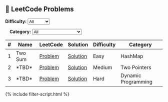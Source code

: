 <h2>🧠 LeetCode Problems</h2>

<!-- Filter Controls -->
<div style="margin-bottom: 1em;">
  <label for="difficulty-filter"><strong>Difficulty:</strong></label>
  <select id="difficulty-filter" onchange="filterTable()">
    <option value="">All</option>
    <option value="Easy">Easy</option>
    <option value="Medium">Medium</option>
    <option value="Hard">Hard</option>
  </select>

  <label for="category-filter" style="margin-left: 1em;"><strong>Category:</strong></label>
  <select id="category-filter" onchange="filterTable()">
    <option value="">All</option>
    <option value="Array">Array</option>
    <option value="HashMap">HashMap</option>
    <option value="Two Pointers">Two Pointers</option>
    <option value="Dynamic Programming">Dynamic Programming</option>
    <option value="Graph">Graph</option>
    <!-- Add more categories as needed -->
  </select>
</div>

<!-- Problem Table -->
<table>
  <thead>
    <tr>
      <th>#</th>
      <th>Name</th>
      <th>LeetCode</th>
      <th>Solution</th>
      <th>Difficulty</th>
      <th>Category</th>
    </tr>
  </thead>
  <tbody id="problem-table">
    <tr data-difficulty="Easy" data-category="HashMap">
      <td>1</td>
      <td>Two Sum</td>
      <td><a href="https://leetcode.com/problems/two-sum/" target="_blank">Problem</a></td>
      <td><a href="/leetcode/two-sum/">Solution</a></td>
      <td>Easy</td>
      <td>HashMap</td>
    </tr>
    <tr data-difficulty="Medium" data-category="Two Pointers">
      <td>2</td>
      <td>*TBD*</td>
      <td><a href="#">Problem</a></td>
      <td><a href="#">Solution</a></td>
      <td>Medium</td>
      <td>Two Pointers</td>
    </tr>
    <tr data-difficulty="Hard" data-category="Dynamic Programming">
      <td>3</td>
      <td>*TBD*</td>
      <td><a href="#">Problem</a></td>
      <td><a href="#">Solution</a></td>
      <td>Hard</td>
      <td>Dynamic Programming</td>
    </tr>
    <!-- Add more rows below -->
  </tbody>
</table>

<!-- Filter Script -->
<script>
  function filterTable() {
    const difficulty = document.getElementById('difficulty-filter').value;
    const category = document.getElementById('category-filter').value;
    const rows = document.querySelectorAll('#problem-table tr');

    rows.forEach(row => {
      const rowDifficulty = row.getAttribute('data-difficulty');
      const rowCategory = row.getAttribute('data-category');

      const matchesDifficulty = !difficulty || rowDifficulty === difficulty;
      const matchesCategory = !category || rowCategory === category;

      row.style.display = matchesDifficulty && matchesCategory ? '' : 'none';
    });
  }
</script>

{% include filter-script.html %}
